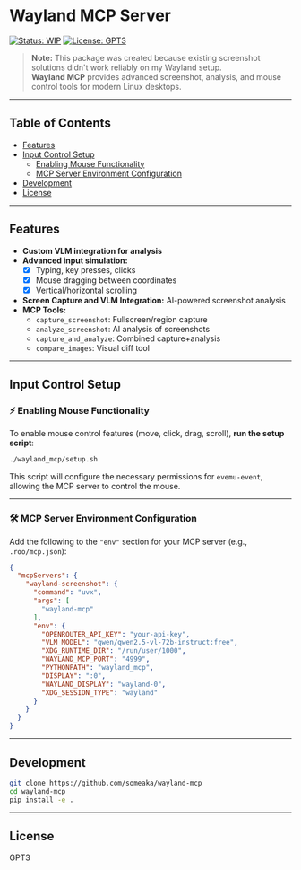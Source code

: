 # Wayland MCP Server

[![Status: WIP](https://img.shields.io/badge/status-WIP-yellow)](https://github.com/someaka/wayland-mcp)
[![License: GPT3](https://img.shields.io/badge/license-GPT3-blue)](#license)

> **Note:** This package was created because existing screenshot solutions didn't work reliably on my Wayland setup.  
> **Wayland MCP** provides advanced screenshot, analysis, and mouse control tools for modern Linux desktops.

---

## Table of Contents

- [Features](#features)
- [Input Control Setup](#input-control-setup)
  - [Enabling Mouse Functionality](#enabling-mouse-functionality)
  - [MCP Server Environment Configuration](#mcp-server-environment-configuration)
- [Development](#development)
- [License](#license)

---

## Features

- **Custom VLM integration for analysis**
- **Advanced input simulation:**
  - [x] Typing, key presses, clicks
  - [x] Mouse dragging between coordinates
  - [x] Vertical/horizontal scrolling
- **Screen Capture and VLM Integration:** AI-powered screenshot analysis
- **MCP Tools:**
  - `capture_screenshot`: Fullscreen/region capture
  - `analyze_screenshot`: AI analysis of screenshots
  - `capture_and_analyze`: Combined capture+analysis
  - `compare_images`: Visual diff tool

---

## Input Control Setup

### ⚡ Enabling Mouse Functionality

To enable mouse control features (move, click, drag, scroll), **run the setup script**:

```bash
./wayland_mcp/setup.sh
```

This script will configure the necessary permissions for `evemu-event`, allowing the MCP server to control the mouse.

---

### 🛠️ MCP Server Environment Configuration

Add the following to the `"env"` section for your MCP server (e.g., `.roo/mcp.json`):

```json
{
  "mcpServers": {
    "wayland-screenshot": {
      "command": "uvx",
      "args": [
        "wayland-mcp"
      ],
      "env": {
        "OPENROUTER_API_KEY": "your-api-key",
        "VLM_MODEL": "qwen/qwen2.5-vl-72b-instruct:free",
        "XDG_RUNTIME_DIR": "/run/user/1000",
        "WAYLAND_MCP_PORT": "4999",
        "PYTHONPATH": "wayland_mcp",
        "DISPLAY": ":0",
        "WAYLAND_DISPLAY": "wayland-0",
        "XDG_SESSION_TYPE": "wayland"
      }
    }
  }
}
```

---

## Development

```bash
git clone https://github.com/someaka/wayland-mcp
cd wayland-mcp
pip install -e .
```

---

## License

GPT3

